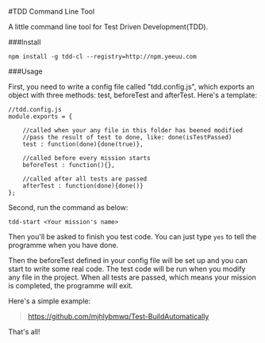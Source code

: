 #TDD Command Line Tool

A little command line tool for Test Driven Development(TDD).

###Install

    npm install -g tdd-cl --registry=http://npm.yeeuu.com
    

###Usage

First, you need to write a config file called "tdd.config.js", which exports an object with three methods: test, beforeTest and afterTest.
Here's a template:
    
    //tdd.config.js
    module.exports = {
    
        //called when your any file in this folder has beened modified
        //pass the result of test to done, like: done(isTestPassed)
        test : function(done){done(true)},
        
        //called before every mission starts
        beforeTest : function(){},
        
        //called after all tests are passed
        afterTest : function(done){done()}
    };

Second, run the command as below:
    
    tdd-start <Your mission's name>
    
Then you'll be asked to finish you test code. You can just type `yes` to tell the programme when you have done.

Then the beforeTest defined in your config file will be set up and you can start to write some real code. The test code will be run when you modify any file in the project. When all tests are passed, which means your mission is completed, the programme will exit.

Here's a simple example:

>https://github.com/mjhlybmwq/Test-BuildAutomatically

That's all!


